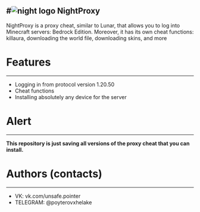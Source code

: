 #![night logo](https://github.com/user-attachments/assets/beece263-efb9-433b-b588-43f2a600e517)
 NightProxy
---
NightProxy is a proxy cheat, similar to Lunar, that allows you to log into Minecraft servers: Bedrock Edition. Moreover, it has its own cheat functions: killaura, downloading the world file, downloading skins, and more
# Features
---
* Logging in from protocol version 1.20.50
* Cheat functions
* Installing absolutely any device for the server
# Alert
---
**This repository is just saving all versions of the proxy cheat that you can install.**
# Authors (contacts)
---
* VK: vk.com/unsafe.pointer
* TELEGRAM: @poyterovxhelake
